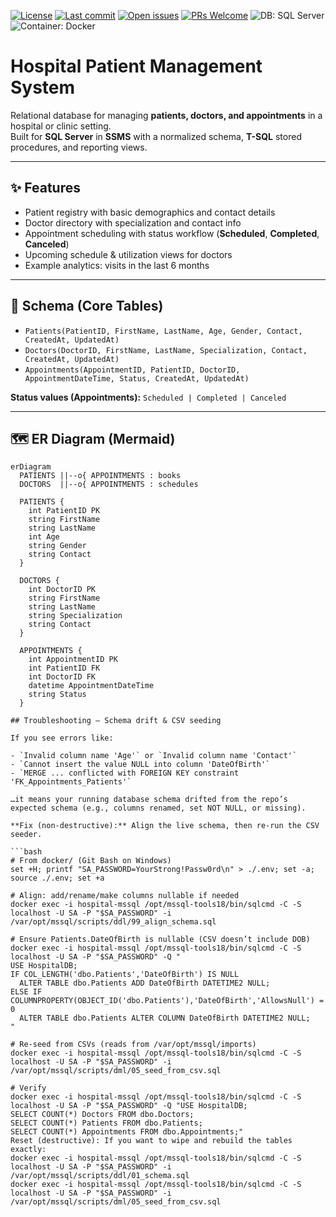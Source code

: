 <!-- Badges -->
[![License](https://img.shields.io/github/license/florasteve/hospital-patient-management-system)](LICENSE)
[![Last commit](https://img.shields.io/github/last-commit/florasteve/hospital-patient-management-system)](https://github.com/florasteve/hospital-patient-management-system/commits/main)
[![Open issues](https://img.shields.io/github/issues/florasteve/hospital-patient-management-system)](https://github.com/florasteve/hospital-patient-management-system/issues)
[![PRs Welcome](https://img.shields.io/badge/PRs-welcome-brightgreen.svg)](https://github.com/florasteve/hospital-patient-management-system/pulls)
![DB: SQL Server](https://img.shields.io/badge/DB-Microsoft%20SQL%20Server-CC2927?logo=microsoft-sql-server&logoColor=white)
![Container: Docker](https://img.shields.io/badge/Container-Docker-2496ED?logo=docker&logoColor=white)

# Hospital Patient Management System

Relational database for managing **patients, doctors, and appointments** in a hospital or clinic setting.  
Built for **SQL Server** in **SSMS** with a normalized schema, **T-SQL** stored procedures, and reporting views.

---

## ✨ Features
- Patient registry with basic demographics and contact details
- Doctor directory with specialization and contact info
- Appointment scheduling with status workflow (**Scheduled**, **Completed**, **Canceled**)
- Upcoming schedule & utilization views for doctors
- Example analytics: visits in the last 6 months

---

## 🧱 Schema (Core Tables)

- `Patients(PatientID, FirstName, LastName, Age, Gender, Contact, CreatedAt, UpdatedAt)`
- `Doctors(DoctorID, FirstName, LastName, Specialization, Contact, CreatedAt, UpdatedAt)`
- `Appointments(AppointmentID, PatientID, DoctorID, AppointmentDateTime, Status, CreatedAt, UpdatedAt)`

**Status values (Appointments):** `Scheduled | Completed | Canceled`

---

## 🗺️ ER Diagram (Mermaid)

```mermaid
erDiagram
  PATIENTS ||--o{ APPOINTMENTS : books
  DOCTORS  ||--o{ APPOINTMENTS : schedules

  PATIENTS {
    int PatientID PK
    string FirstName
    string LastName
    int Age
    string Gender
    string Contact
  }

  DOCTORS {
    int DoctorID PK
    string FirstName
    string LastName
    string Specialization
    string Contact
  }

  APPOINTMENTS {
    int AppointmentID PK
    int PatientID FK
    int DoctorID FK
    datetime AppointmentDateTime
    string Status
  }

## Troubleshooting — Schema drift & CSV seeding

If you see errors like:

- `Invalid column name 'Age'` or `Invalid column name 'Contact'`
- `Cannot insert the value NULL into column 'DateOfBirth'`
- `MERGE ... conflicted with FOREIGN KEY constraint 'FK_Appointments_Patients'`

…it means your running database schema drifted from the repo’s expected schema (e.g., columns renamed, set NOT NULL, or missing).

**Fix (non-destructive):** Align the live schema, then re-run the CSV seeder.

```bash
# From docker/ (Git Bash on Windows)
set +H; printf "SA_PASSWORD=YourStrong!Passw0rd\n" > ./.env; set -a; source ./.env; set +a

# Align: add/rename/make columns nullable if needed
docker exec -i hospital-mssql /opt/mssql-tools18/bin/sqlcmd -C -S localhost -U SA -P "$SA_PASSWORD" -i /var/opt/mssql/scripts/ddl/99_align_schema.sql

# Ensure Patients.DateOfBirth is nullable (CSV doesn’t include DOB)
docker exec -i hospital-mssql /opt/mssql-tools18/bin/sqlcmd -C -S localhost -U SA -P "$SA_PASSWORD" -Q "
USE HospitalDB;
IF COL_LENGTH('dbo.Patients','DateOfBirth') IS NULL
  ALTER TABLE dbo.Patients ADD DateOfBirth DATETIME2 NULL;
ELSE IF COLUMNPROPERTY(OBJECT_ID('dbo.Patients'),'DateOfBirth','AllowsNull') = 0
  ALTER TABLE dbo.Patients ALTER COLUMN DateOfBirth DATETIME2 NULL;
"

# Re-seed from CSVs (reads from /var/opt/mssql/imports)
docker exec -i hospital-mssql /opt/mssql-tools18/bin/sqlcmd -C -S localhost -U SA -P "$SA_PASSWORD" -i /var/opt/mssql/scripts/dml/05_seed_from_csv.sql

# Verify
docker exec -i hospital-mssql /opt/mssql-tools18/bin/sqlcmd -C -S localhost -U SA -P "$SA_PASSWORD" -Q "USE HospitalDB;
SELECT COUNT(*) Doctors FROM dbo.Doctors;
SELECT COUNT(*) Patients FROM dbo.Patients;
SELECT COUNT(*) Appointments FROM dbo.Appointments;"
Reset (destructive): If you want to wipe and rebuild the tables exactly:
docker exec -i hospital-mssql /opt/mssql-tools18/bin/sqlcmd -C -S localhost -U SA -P "$SA_PASSWORD" -i /var/opt/mssql/scripts/ddl/01_schema.sql
docker exec -i hospital-mssql /opt/mssql-tools18/bin/sqlcmd -C -S localhost -U SA -P "$SA_PASSWORD" -i /var/opt/mssql/scripts/dml/05_seed_from_csv.sql

